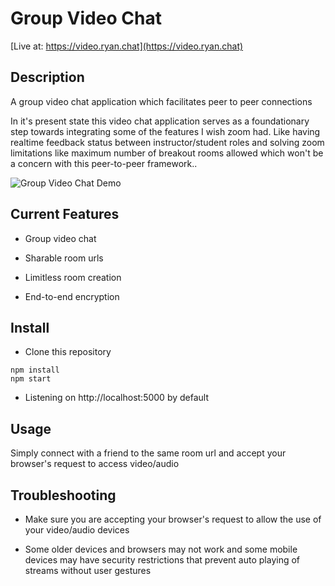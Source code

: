 # Group Video Chat

[Live at: https://video.ryan.chat](https://video.ryan.chat)

## Description

A group video chat application which facilitates peer to peer connections

In it's present state this video chat application serves as a foundationary step towards integrating some of the features I wish zoom had. Like having realtime feedback status between instructor/student roles and solving zoom limitations like maximum number of breakout rooms allowed which won't be a concern with this peer-to-peer framework..

![Group Video Chat Demo](assets/ryan-chat.gif)

## Current Features

* Group video chat

* Sharable room urls

* Limitless room creation

* End-to-end encryption

## Install

* Clone this repository
```
npm install
npm start
```
* Listening on http://localhost:5000 by default



## Usage 

Simply connect with a friend to the same room url and accept your browser's request to access video/audio

## Troubleshooting

* Make sure you are accepting your browser's request to allow the use of your video/audio devices

* Some older devices and browsers may not work and some mobile devices may have security restrictions that prevent auto playing of streams without user gestures
